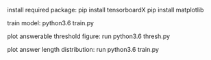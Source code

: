 install required package:
pip install tensorboardX
pip install matplotlib

train model:
    python3.6 train.py

plot answerable threshold figure:
    run python3.6 thresh.py
    
plot answer length distribution:
    run python3.6 train.py
    

    